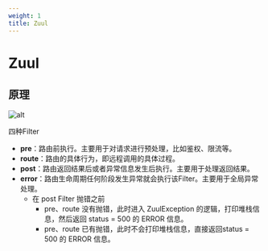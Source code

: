 ```yaml
---
weight: 1
title: Zuul
---
```


# Zuul

## 原理

![alt](/images/gateway/zuul.png)

四种Filter
- **pre**：路由前执行。主要用于对请求进行预处理，比如鉴权、限流等。
- **route**：路由的具体行为，即远程调用的具体过程。
- **post**：路由返回结果后或者异常信息发生后执行。主要用于处理返回结果。
- **error**：路由生命周期任何阶段发生异常就会执行该Filter。主要用于全局异常处理。
	+ 在 post Filter 抛错之前
		* pre、route 没有抛错，此时进入 ZuulException 的逻辑，打印堆栈信息，然后返回 status = 500 的 ERROR 信息。
		* pre、route 已有抛错，此时不会打印堆栈信息，直接返回status = 500 的 ERROR 信息。